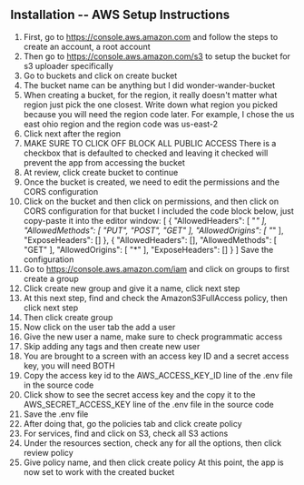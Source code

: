 ## Installation -- AWS Setup Instructions 
1. First, go to https://console.aws.amazon.com and follow the steps to create an account, a root account 
2. Then go to https://console.aws.amazon.com/s3 to setup the bucket for s3  uploader specifically 
3. Go to buckets and click on create bucket 
4. The bucket name can be anything but I did wonder-wander-bucket
5. When creating a bucket, for the region, it really doesn't matter what region just pick the one closest. Write down what region you picked because you will     need the region code later. For example, I chose the us east ohio region and the region code was us-east-2
6. Click next after the region
7. MAKE SURE TO CLICK OFF BLOCK ALL PUBLIC ACCESS
There is a checkbox that is defaulted to checked and leaving it checked will prevent the app from accessing the bucket 
8. At review, click create bucket to continue 
9. Once the bucket is created, we need to edit the permissions and the CORS configuration 
10. Click on the bucket and then click on permissions, and then click on CORS configuration for that bucket 
I included the code block below, just copy-paste it into the editor window:
[
    {
        "AllowedHeaders": [
            "*"
        ],
        "AllowedMethods": [
            "PUT",
            "POST",
            "GET"
        ],
        "AllowedOrigins": [
            "*"
        ],
        "ExposeHeaders": []
    },
    {
        "AllowedHeaders": [],
        "AllowedMethods": [
            "GET"
        ],
        "AllowedOrigins": [
            "*"
        ],
        "ExposeHeaders": []
    }
]
Save the configuration
11. Go to https://console.aws.amazon.com/iam and click on groups to first create a group 
12. Click create new group and give it a name, click next step
13. At this next step, find and check the AmazonS3FullAccess policy, then click next step
14. Then click create group 
15. Now click on the user tab the add a user
16. Give the new user a name, make sure to check programmatic access
17. Skip adding any tags and then create new user
18. You are brought to a screen with an access key ID and a secret access key, you will need BOTH
19. Copy the access key id to the AWS_ACCESS_KEY_ID line of the .env file in the source code 
20. Click show to see the secret access key and the copy it to the AWS_SECRET_ACCESS_KEY line of the .env file in the source code 
21. Save the .env file 
22. After doing that, go the policies tab and click create policy 
23. For services, find and click on S3, check all S3 actions
24. Under the resources section, check any for all the options, then click review policy 
25. Give policy name, and then click create policy 
At this point, the app is now set to work with the created bucket 